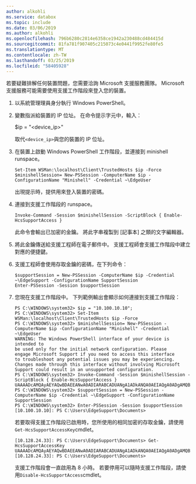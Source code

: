 ```yaml
---
author: alkohli
ms.service: databox
ms.topic: include
ms.date: 03/06/2019
ms.author: alkohli
ms.openlocfilehash: 796b6280c2814e6358ce1942a230488cd484415d
ms.sourcegitcommit: 81fa781f907405c215073c4e0441f9952fe80fe5
ms.translationtype: MT
ms.contentlocale: zh-TW
ms.lasthandoff: 03/25/2019
ms.locfileid: "58405928"
---
```

若要疑難排解任何裝置問題，您需要洽詢 Microsoft 支援服務團隊。 Microsoft 支援服務可能需要使用支援工作階段來登入您的裝置。

1. 以系統管理理員身分執行 Windows PowerShell。
2. 變數指派給裝置的 IP 位址。 在命令提示字元中，輸入：

    $ip = "<device_ip>"

    取代`<device_ip>`與您的裝置的 IP 位址。
 
3. 在裝置上啟動 Windows PowerShell 工作階段，並連接到 minishell runspace。

    ```
    Set-Item WSMan:\localhost\Client\TrustedHosts $ip -Force
    $minishellSession= New-PSSession -ComputerName $ip -ConfigurationName "Minishell" -Credential ~\EdgeUser
    ```
    出現提示時，提供用來登入裝置的密碼。

4. 連接到支援工作階段的 runspace。  

    ```
    Invoke-Command -Session $minishellSession -ScriptBlock { Enable-HcsSupportAccess }
    ```  
    此命令會輸出已加密的金鑰。 將此字串複製到 [記事本] 之類的文字編輯器。

5. 將此金鑰傳送給支援工程師在電子郵件中。 支援工程師會支援工作階段中建立對應的便捷鍵。

6. 支援工程師會使用存取金鑰的密碼，在下列命令：

    ``` 
    $supportSession = New-PSSession -ComputerName $ip -Credential ~\EdgeSupport -ConfigurationName SupportSession
    Enter-PSSession -Session $supportSession
    ```
7. 您現在支援工作階段中。 下列範例輸出會顯示如何連接到支援工作階段：

    ```
    PS C:\WINDOWS\system32> $ip = "10.100.10.10";
    PS C:\WINDOWS\system32> Set-Item WSMan:\localhost\Client\TrustedHosts $ip -Force
    PS C:\WINDOWS\system32> $minishellSession= New-PSSession -ComputerName $ip -ConfigurationName "Minishell" -Credential ~\EdgeUser
    WARNING: The Windows PowerShell interface of your device is intended to
    be used only for the initial network configuration. Please
    engage Microsoft Support if you need to access this interface
    to troubleshoot any potential issues you may be experiencing.
    Changes made through this interface without involving Microsoft
    Support could result in an unsupported configuration.
    PS C:\WINDOWS\system32> Invoke-Command -Session $minishellSession -ScriptBlock { Enable-HcsSupportAccess }
    UAAAADcAMQAyAEYAQwBDAEEANwA0ADIARABCADUANgA1ADkANQA0AEIAQgA0ADgAMQBEADEAMQAxADMAMgAyADYAOAA3AEIANwA0ADgAMwBFAEMAiix6gA6zBIELa6vbb73CSO9/Yo/g85QRp2g5ngw773sKgBVcirk5sTHFuSQXWRirggGEip9NI5m54iPcVxdIEcoH+2vlvxCAJVWXOLGOB6WqWDtzR3XWSwJKig95LZfBjtPO1sM5TZLu65iCRCB4AV9nOezhAoy2lGdTuZOpXP2w5FIZPFvmgR4+4m+pfsD0NQSsw+PD3hNBHvUUyIhc4WTVaIJbzoJBzg06uJnc6C0Zo1YnYD6u8SoevejXbt3dgU7m36Vg3K0qPfCPA9WNLd71uiUsV1lMLwCabj60rAuRp/qJlPRXPU5PbGeayKNQJQfUkQYh6afUxtOXohke+A==
    PS C:\WINDOWS\system32> $supportSession = New-PSSession -ComputerName $ip -Credential ~\EdgeSupport -ConfigurationName SupportSession
    PS C:\WINDOWS\system32> Enter-PSSession -Session $supportSession
    [10.100.10.10]: PS C:\Users\EdgeSupport\Documents>
    ```
    若要取得支援工作階段已啟用時，您所使用的相同加密的存取金鑰，請使用`Get-HcsSupportAccessKey`cmdlet。

    ```
    [10.128.24.33]: PS C:\Users\EdgeSupport\Documents> Get-HcsSupportAccessKey
    UAAAADcAMQAyAEYAQwBDAEEANwA0ADIARABCADUANgA1ADkANQA0AEIAQgA0ADgAMQBEADEAMQAxADMAMgAyADYAOAA3AEIANwA0ADgAMwBFAEMAiix6gA6zBIELa6vbb73CSO9/Yo/g85QRp2g5ngw773sKgBVcirk5sTHFuSQXWRirggGEip9NI5m54iPcVxdIEcoH+2vlvxCAJVWXOLGOB6WqWDtzR3XWSwJKig95LZfBjtPO1sM5TZLu65iCRCB4AV9nOezhAoy2lGdTuZOpXP2w5FIZPFvmgR4+4m+pfsD0NQSsw+PD3hNBHvUUyIhc4WTVaIJbzoJBzg06uJnc6C0Zo1YnYD6u8SoevejXbt3dgU7m36Vg3K0qPfCPA9WNLd71uiUsV1lMLwCabj60rAuRp/qJlPRXPU5PbGeayKNQJQfUkQYh6afUxtOXohke+A==
    [10.128.24.33]: PS C:\Users\EdgeSupport\Documents>
    ```

    支援工作階段會一直啟用為 8 小時。 若要停用可以隨時支援工作階段，請使用`Disable-HcsSupportAccess`cmdlet。

